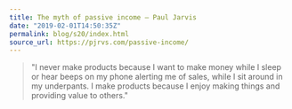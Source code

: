 ```yaml
---
title: The myth of passive income – Paul Jarvis
date: "2019-02-01T14:50:35Z"
permalink: blog/s20/index.html
source_url: https://pjrvs.com/passive-income/
---
```


> "I never make products because I want to make money while I sleep or hear beeps on my phone alerting me of sales, while I sit around in my underpants. I make products because I enjoy making things and providing value to others."
